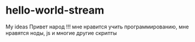 # hello-world-stream
My ideas 
Привет народ !!! мне нравится учить программированию, мне нравятся ноды, js и многие другие скрипты

